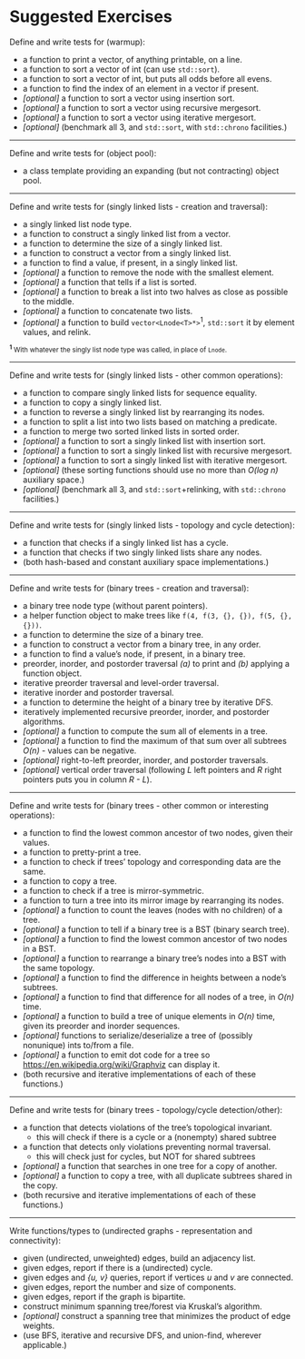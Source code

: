 # Suggested Exercises

Define and write tests for (warmup):

- a function to print a vector, of anything printable, on a line.
- a function to sort a vector of int (can use `std::sort`).
- a function to sort a vector of int, but puts all odds before all evens.
- a function to find the index of an element in a vector if present.
- *\[optional\]* a function to sort a vector using insertion sort.
- *\[optional\]* a function to sort a vector using recursive mergesort.
- *\[optional\]* a function to sort a vector using iterative mergesort.
- *\[optional\]* (benchmark all 3, and `std::sort`, with `std::chrono` facilities.)

---

Define and write tests for (object pool):

- a class template providing an expanding (but not contracting) object pool.

---

Define and write tests for (singly linked lists - creation and traversal):

- a singly linked list node type.
- a function to construct a singly linked list from a vector.
- a function to determine the size of a singly linked list.
- a function to construct a vector from a singly linked list.
- a function to find a value, if present, in a singly linked list.
- *\[optional\]* a function to remove the node with the smallest element.
- *\[optional\]* a function that tells if a list is sorted.
- *\[optional\]* a function to break a list into two halves as close as possible to the middle.
- *\[optional\]* a function to concatenate two lists.
- *\[optional\]* a function to build `vector<Lnode<T>*>`<sup>1</sup>, `std::sort` it by element values, and relink.

<sub><sup>**1**</sup> With whatever the singly list node type was called, in place of `Lnode`.</sub>

---

Define and write tests for (singly linked lists - other common operations):

- a function to compare singly linked lists for sequence equality.
- a function to copy a singly linked list.
- a function to reverse a singly linked list by rearranging its nodes.
- a function to split a list into two lists based on matching a predicate.
- a function to merge two sorted linked lists in sorted order.
- *\[optional\]* a function to sort a singly linked list with insertion sort.
- *\[optional\]* a function to sort a singly linked list with recursive mergesort.
- *\[optional\]* a function to sort a singly linked list with iterative mergesort.
- *\[optional\]* (these sorting functions should use no more than *O(log n)* auxiliary space.)
- *\[optional\]* (benchmark all 3, and `std::sort`+relinking, with `std::chrono` facilities.)

---

Define and write tests for (singly linked lists - topology and cycle detection):

- a function that checks if a singly linked list has a cycle.
- a function that checks if two singly linked lists share any nodes.
- (both hash-based and constant auxiliary space implementations.)

---

Define and write tests for (binary trees - creation and traversal):

- a binary tree node type (without parent pointers).
- a helper function object to make trees like `f(4, f(3, {}, {}), f(5, {}, {}))`.
- a function to determine the size of a binary tree.
- a function to construct a vector from a binary tree, in any order.
- a function to find a value&rsquo;s node, if present, in a binary tree.
- preorder, inorder, and postorder traversal *(a)* to print and *(b)* applying a function object.
- iterative preorder traversal and level-order traversal.
- iterative inorder and postorder traversal.
- a function to determine the height of a binary tree by iterative DFS.
- iteratively implemented recursive preorder, inorder, and postorder algorithms.
- *\[optional\]* a function to compute the sum all of elements in a tree.
- *\[optional\]* a function to find the maximum of that sum over all subtrees *O(n)* - values can be negative.
- *\[optional\]* right-to-left preorder, inorder, and postorder traversals.
- *\[optional\]* vertical order traversal (following *L* left pointers and *R* right pointers puts you in column *R - L*).

---

Define and write tests for (binary trees - other common or interesting operations):

- a function to find the lowest common ancestor of two nodes, given their values.
- a function to pretty-print a tree.
- a function to check if trees&rsquo; topology and corresponding data are the same.
- a function to copy a tree.
- a function to check if a tree is mirror-symmetric.
- a function to turn a tree into its mirror image by rearranging its nodes.
- *\[optional\]* a function to count the leaves (nodes with no children) of a tree.
- *\[optional\]* a function to tell if a binary tree is a BST (binary search tree).
- *\[optional\]* a function to find the lowest common ancestor of two nodes in a BST.
- *\[optional\]* a function to rearrange a binary tree&rsquo;s nodes into a BST with the same topology.
- *\[optional\]* a function to find the difference in heights between a node&rsquo;s subtrees.
- *\[optional\]* a function to find that difference for all nodes of a tree, in *O(n)* time.
- *\[optional\]* a function to build a tree of unique elements in *O(n)* time, given its preorder and inorder sequences.
- *\[optional\]* functions to serialize/deserialize a tree of (possibly nonunique) ints to/from a file.
- *\[optional\]* a function to emit dot code for a tree so https://en.wikipedia.org/wiki/Graphviz can display it.
- (both recursive and iterative implementations of each of these functions.)

---

Define and write tests for (binary trees - topology/cycle detection/other):

- a function that detects violations of the tree&rsquo;s topological invariant.
    * this will check if there is a cycle or a (nonempty) shared subtree
- a function that detects only violations preventing normal traversal.
    * this will check just for cycles, but NOT for shared subtrees
- *\[optional\]* a function that searches in one tree for a copy of another.
- *\[optional\]* a function to copy a tree, with all duplicate subtrees shared in the copy.
- (both recursive and iterative implementations of each of these functions.)

---

Write functions/types to (undirected graphs - representation and connectivity):

- given (undirected, unweighted) edges, build an adjacency list.
- given edges, report if there is a (undirected) cycle.
- given edges and *{u, v}* queries, report if vertices *u* and *v* are connected.
- given edges, report the number and size of components.
- given edges, report if the graph is bipartite.
- construct minimum spanning tree/forest via Kruskal&rsquo;s algorithm.
- *\[optional\]* construct a spanning tree that minimizes the product of edge weights.
- (use BFS, iterative and recursive DFS, and union-find, wherever applicable.)
